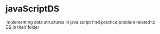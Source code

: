 # javaScriptDS
implementing data structures in java script 
find practice problem related to DS in their folder
